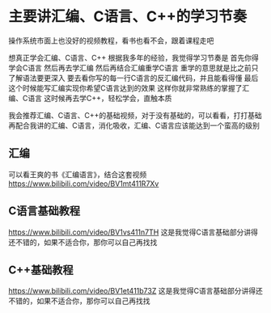 # 主要讲汇编、C语言、C++的学习节奏
操作系统市面上也没好的视频教程，看书也看不会，跟着课程走吧

想真正学会汇编、C语言、C++
根据我多年的经验，我觉得学习节奏是
首先你得学会C语言
然后再去学汇编
然后再结合汇编重学C语言
重学的意思就是比之前只了解语法要更深入
要去看你写的每一行C语言的反汇编代码，并且能看得懂
最后这个时候能写汇编实现你希望C语言达到的效果
这样你就非常熟练的掌握了汇编、C语言
这时候再去学C++，轻松学会，直触本质

我会推荐汇编、C语言、C++的基础视频，对于没有基础的，可以看看，打打基础
再配合我讲的汇编、C语言，消化吸收，汇编、C语言应该能达到一个蛮高的级别

## 汇编

可以看王爽的书《汇编语言》，结合这套视频
https://www.bilibili.com/video/BV1mt411R7Xv

## C语言基础教程

https://www.bilibili.com/video/BV1vs411n7TH
这是我觉得C语言基础部分讲得还不错的，如果不适合你，那你可以自己再找找

## C++基础教程

https://www.bilibili.com/video/BV1et411b73Z
这是我觉得C语言基础部分讲得还不错的，如果不适合你，那你可以自己再找找